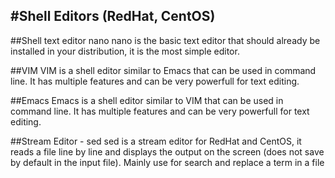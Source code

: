 #Shell Editors (RedHat, CentOS)
-------------------------------
##Shell text editor nano
nano is the basic text editor that should already be installed in your distribution, it is the most simple editor.

##VIM
VIM is a shell editor similar to Emacs that can be used in command line. It has multiple features and can be very powerfull for text editing.

##Emacs
Emacs is a shell editor similar to VIM that can be used in command line. It has multiple features and can be very powerfull for text editing.

##Stream Editor - sed
sed is a stream editor for RedHat and CentOS, it reads a file line by line and displays the output on the screen (does not save by default in the input file). Mainly use for search and replace a term in a file